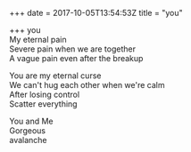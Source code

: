 +++
date = 2017-10-05T13:54:53Z
title = "you"

+++ 
you   
My eternal pain   
Severe pain when we are together   
A vague pain even after the breakup   
   
You are my eternal curse   
We can't hug each other when we're calm   
After losing control   
Scatter everything   
   
You and Me     
Gorgeous   
avalanche  